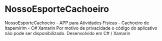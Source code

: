 # NossoEsporteCachoeiro
NossoEsporteCachoeiro - APP para Atividades Físicas - Cachoeiro de Itapemirim - C# Xamarin  Por motivo de privacidade o código do aplicativo não pode ser disponibilizado.  Desenvolvido em C# / Xamarin
